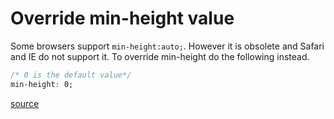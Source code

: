 # Override min-height value

Some browsers support `min-height:auto;`. However it is obsolete and Safari and IE do not support it. To override min-height do the following instead.

```css
/* 0 is the default value*/
min-height: 0;
```

[source](https://developer.mozilla.org/en-US/docs/Web/CSS/min-height)
